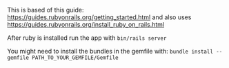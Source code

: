 This is based of this guide:
https://guides.rubyonrails.org/getting_started.html
and also uses
https://guides.rubyonrails.org/install_ruby_on_rails.html

After ruby is installed run the app with
```bin/rails server```

You might need to install the bundles in the gemfile with:
```bundle install --gemfile PATH_TO_YOUR_GEMFILE/Gemfile```